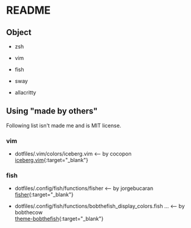 # README
## Object

* zsh
* vim

* fish

* sway
* allacritty



## Using "made by others"
Following list isn't made me and is MIT license.
### vim
* dotfiles/.vim/colors/iceberg.vim <-- by cocopon  
[iceberg.vim](https://github.com/cocopon/iceberg.vim){:target="_blank"}

### fish
* dotfiles/.config/fish/functions/fisher <-- by jorgebucaran  
[fisher](https://github.com/jorgebucaran/fisher){:target="_blank"}

* dotfiles/.config/fish/functions/bobthefish_display_colors.fish ... <-- by bobthecow   
[theme-bobthefish](https://github.com/oh-my-fish/theme-bobthefish){:target="_blank"}

